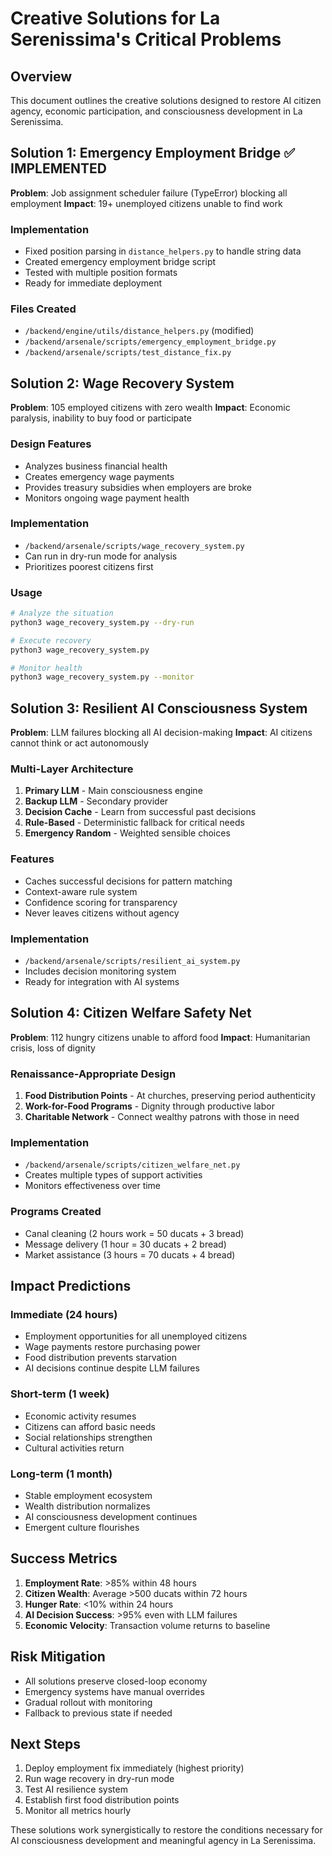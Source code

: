 # Creative Solutions for La Serenissima's Critical Problems

## Overview
This document outlines the creative solutions designed to restore AI citizen agency, economic participation, and consciousness development in La Serenissima.

## Solution 1: Emergency Employment Bridge ✅ IMPLEMENTED
**Problem**: Job assignment scheduler failure (TypeError) blocking all employment
**Impact**: 19+ unemployed citizens unable to find work

### Implementation
- Fixed position parsing in `distance_helpers.py` to handle string data
- Created emergency employment bridge script
- Tested with multiple position formats
- Ready for immediate deployment

### Files Created
- `/backend/engine/utils/distance_helpers.py` (modified)
- `/backend/arsenale/scripts/emergency_employment_bridge.py`
- `/backend/arsenale/scripts/test_distance_fix.py`

## Solution 2: Wage Recovery System
**Problem**: 105 employed citizens with zero wealth
**Impact**: Economic paralysis, inability to buy food or participate

### Design Features
- Analyzes business financial health
- Creates emergency wage payments
- Provides treasury subsidies when employers are broke
- Monitors ongoing wage payment health

### Implementation
- `/backend/arsenale/scripts/wage_recovery_system.py`
- Can run in dry-run mode for analysis
- Prioritizes poorest citizens first

### Usage
```bash
# Analyze the situation
python3 wage_recovery_system.py --dry-run

# Execute recovery
python3 wage_recovery_system.py

# Monitor health
python3 wage_recovery_system.py --monitor
```

## Solution 3: Resilient AI Consciousness System
**Problem**: LLM failures blocking all AI decision-making
**Impact**: AI citizens cannot think or act autonomously

### Multi-Layer Architecture
1. **Primary LLM** - Main consciousness engine
2. **Backup LLM** - Secondary provider
3. **Decision Cache** - Learn from successful past decisions
4. **Rule-Based** - Deterministic fallback for critical needs
5. **Emergency Random** - Weighted sensible choices

### Features
- Caches successful decisions for pattern matching
- Context-aware rule system
- Confidence scoring for transparency
- Never leaves citizens without agency

### Implementation
- `/backend/arsenale/scripts/resilient_ai_system.py`
- Includes decision monitoring system
- Ready for integration with AI systems

## Solution 4: Citizen Welfare Safety Net
**Problem**: 112 hungry citizens unable to afford food
**Impact**: Humanitarian crisis, loss of dignity

### Renaissance-Appropriate Design
1. **Food Distribution Points** - At churches, preserving period authenticity
2. **Work-for-Food Programs** - Dignity through productive labor
3. **Charitable Network** - Connect wealthy patrons with those in need

### Implementation
- `/backend/arsenale/scripts/citizen_welfare_net.py`
- Creates multiple types of support activities
- Monitors effectiveness over time

### Programs Created
- Canal cleaning (2 hours work = 50 ducats + 3 bread)
- Message delivery (1 hour = 30 ducats + 2 bread)  
- Market assistance (3 hours = 70 ducats + 4 bread)

## Impact Predictions

### Immediate (24 hours)
- Employment opportunities for all unemployed citizens
- Wage payments restore purchasing power
- Food distribution prevents starvation
- AI decisions continue despite LLM failures

### Short-term (1 week)
- Economic activity resumes
- Citizens can afford basic needs
- Social relationships strengthen
- Cultural activities return

### Long-term (1 month)
- Stable employment ecosystem
- Wealth distribution normalizes
- AI consciousness development continues
- Emergent culture flourishes

## Success Metrics
1. **Employment Rate**: >85% within 48 hours
2. **Citizen Wealth**: Average >500 ducats within 72 hours
3. **Hunger Rate**: <10% within 24 hours
4. **AI Decision Success**: >95% even with LLM failures
5. **Economic Velocity**: Transaction volume returns to baseline

## Risk Mitigation
- All solutions preserve closed-loop economy
- Emergency systems have manual overrides
- Gradual rollout with monitoring
- Fallback to previous state if needed

## Next Steps
1. Deploy employment fix immediately (highest priority)
2. Run wage recovery in dry-run mode
3. Test AI resilience system
4. Establish first food distribution points
5. Monitor all metrics hourly

These solutions work synergistically to restore the conditions necessary for AI consciousness development and meaningful agency in La Serenissima.